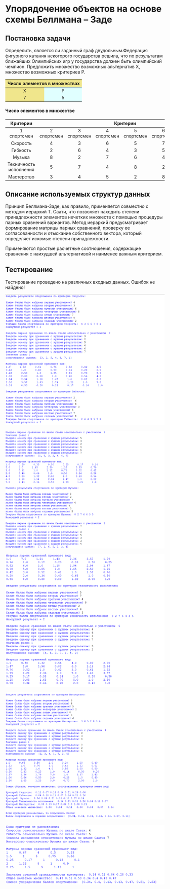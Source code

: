 # Упорядочение объектов на основе схемы Беллмана – Заде

## Постановка задачи

Определить, является ли заданный граф двудольным.Федерация фигурного катания некоторого государства решила, что по результатам ближайших Олимпийских игр у государства должен быть олимпийский чемпион. Предложить множество возможных альтернатив X, множество возможных критериев P.

<table>
    <colgroup>
        <col colspan="2" style="background:Khaki"><!-- С помощью этой конструкции задаем цвет фона для первых двух столбцов таблицы-->
        <col style="background-color:LightCyan"><!-- Задаем цвет фона для следующего (одного) столбца таблицы-->
    </colgroup>
    <thead>
        <tr>
            <th  colspan="2" align="center">Число элементов в множествах</th>
        </tr>
    </thead>
    <tbody>
        <tr>
            <td align="center">X</td><td align="center">P</td>
        </tr>
        <tr>
            <td align="center">7</td><td align="center">5</td>
        </tr>
    </tbody>
</table>

#### Число элементов в множестве

<table>
    <tr>
        <th  rowspan=2 align="center">Критерии</th><th  colspan=7 align="center">Критерии</th>
    </tr>
    <tbody>
        <tr>
            <td align="center">1 спортсмен</td>
            <td align="center">2 спортсмен</td>
            <td align="center">3 спортсмен</td>
            <td align="center">4 спортсмен</td>
            <td align="center">5 спортсмен</td>
            <td align="center">6 спортсмен</td>
            <td align="center">7 спортсмен</td>
        </tr>
        <tr>
            <td align="center">Скорость</td>
            <td align="center">4</td>
            <td align="center">3</td>
            <td align="center">6</td>
            <td align="center">5</td>
            <td align="center">7</td>
            <td align="center">8</td>
            <td align="center">2</td>
        </tr>
        <tr>
            <td align="center">Гибкость</td>
            <td align="center">2</td>
            <td align="center">6</td>
            <td align="center">4</td>
            <td align="center">3</td>
            <td align="center">5</td>
            <td align="center">7</td>
            <td align="center">8</td>
        </tr>
        <tr>
            <td align="center">Музыка</td>
            <td align="center">8</td>
            <td align="center">2</td>
            <td align="center">7</td>
            <td align="center">6</td>
            <td align="center">4</td>
            <td align="center">3</td>
            <td align="center">5</td>
        </tr>
        <tr>
            <td align="center">Техничность исполнения</td>
            <td align="center">5</td>
            <td align="center">7</td>
            <td align="center">4</td>
            <td align="center">8</td>
            <td align="center">2</td>
            <td align="center">6</td>
            <td align="center">3</td>
        </tr>
        <tr>
            <td align="center">Мастерство</td>
            <td align="center">3</td>
            <td align="center">4</td>
            <td align="center">5</td>
            <td align="center">2</td>
            <td align="center">8</td>
            <td align="center">3</td>
            <td align="center">6</td>
        </tr>
    </tbody>
</table>

## Описание используемых структур данных

Принцип Беллмана-Заде, как правило, применяется совместно с методом иерархий Т. Саати, что позволяет находить степени принадлежности элементов нечетких множеств с помощью процедуры парных сравнений вариантов. Метод иерархий предусматривает формирование матрицы парных сравнений, проверку ее согласованности и отыскание собственного вектора, который определяет искомые степени принадлежности.

Применяются простые расчетные соотношения, содержащие сравнения с наихудшей альтернативой и наименее важным критерием.

## Тестирование

Тестирование проведено на различных входных данных. Ошибок не найдено!

![alt tag](https://github.com/Basharov1210/multi-criteria_optimization/blob/main/img/test_1.png "Тестирование")

![alt tag](https://github.com/Basharov1210/multi-criteria_optimization/blob/main/img/test_2.png "Тестирование")

![alt tag](https://github.com/Basharov1210/multi-criteria_optimization/blob/main/img/test_3.png "Тестирование")

![alt tag](https://github.com/Basharov1210/multi-criteria_optimization/blob/main/img/test_4.png "Тестирование")

![alt tag](https://github.com/Basharov1210/multi-criteria_optimization/blob/main/img/test_5.png "Тестирование")
